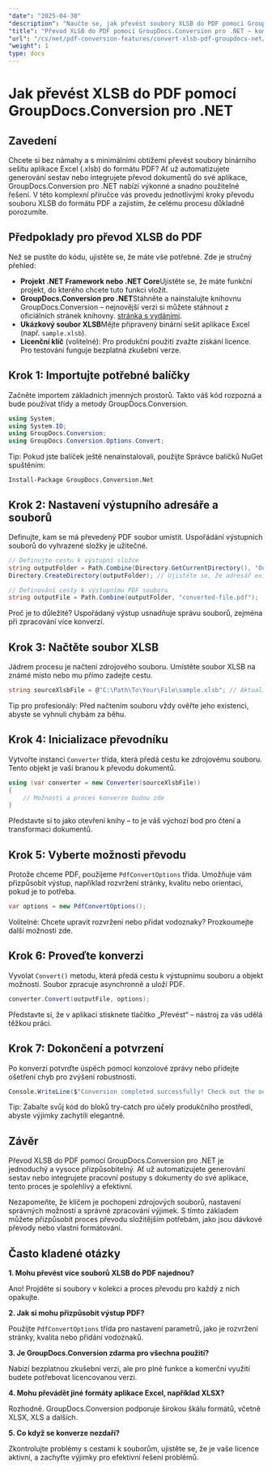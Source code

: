 ```yaml
---
"date": "2025-04-30"
"description": "Naučte se, jak převést soubory XLSB do PDF pomocí GroupDocs.Conversion pro .NET v tomto podrobném návodu. Ideální pro profesionály, kteří potřebují bezproblémovou konverzi souborů."
"title": "Převod XLSB do PDF pomocí GroupDocs.Conversion pro .NET – kompletní průvodce"
"url": "/cs/net/pdf-conversion-features/convert-xlsb-pdf-groupdocs-net/"
"weight": 1
type: docs
---
```

# Jak převést XLSB do PDF pomocí GroupDocs.Conversion pro .NET

## Zavedení

Chcete si bez námahy a s minimálními obtížemi převést soubory binárního sešitu aplikace Excel (.xlsb) do formátu PDF? Ať už automatizujete generování sestav nebo integrujete převod dokumentů do své aplikace, GroupDocs.Conversion pro .NET nabízí výkonné a snadno použitelné řešení. V této komplexní příručce vás provedu jednotlivými kroky převodu souboru XLSB do formátu PDF a zajistím, že celému procesu důkladně porozumíte.

## Předpoklady pro převod XLSB do PDF

Než se pustíte do kódu, ujistěte se, že máte vše potřebné. Zde je stručný přehled:

- **Projekt .NET Framework nebo .NET Core**Ujistěte se, že máte funkční projekt, do kterého chcete tuto funkci vložit.
- **GroupDocs.Conversion pro .NET**Stáhněte a nainstalujte knihovnu GroupDocs.Conversion – nejnovější verzi si můžete stáhnout z oficiálních stránek knihovny. [stránka s vydáními](https://releases.groupdocs.com/conversion/net/).
- **Ukázkový soubor XLSB**Mějte připravený binární sešit aplikace Excel (např. `sample.xlsb`).
- **Licenční klíč** (volitelné): Pro produkční použití zvažte získání licence. Pro testování funguje bezplatná zkušební verze.

## Krok 1: Importujte potřebné balíčky

Začněte importem základních jmenných prostorů. Takto váš kód rozpozná a bude používat třídy a metody GroupDocs.Conversion.

```csharp
using System;
using System.IO;
using GroupDocs.Conversion;
using GroupDocs.Conversion.Options.Convert;
```

Tip: Pokud jste balíček ještě nenainstalovali, použijte Správce balíčků NuGet spuštěním:

```
Install-Package GroupDocs.Conversion.Net
```

## Krok 2: Nastavení výstupního adresáře a souborů

Definujte, kam se má převedený PDF soubor umístit. Uspořádání výstupních souborů do vyhrazené složky je užitečné.

```csharp
// Definujte cestu k výstupní složce
string outputFolder = Path.Combine(Directory.GetCurrentDirectory(), "Output");
Directory.CreateDirectory(outputFolder); // Ujistěte se, že adresář existuje

// Definování cesty k výstupnímu PDF souboru
string outputFile = Path.Combine(outputFolder, "converted-file.pdf");
```

Proč je to důležité? Uspořádaný výstup usnadňuje správu souborů, zejména při zpracování více konverzí.

## Krok 3: Načtěte soubor XLSB

Jádrem procesu je načtení zdrojového souboru. Umístěte soubor XLSB na známé místo nebo mu přímo zadejte cestu.

```csharp
string sourceXlsbFile = @"C:\Path\To\Your\File\sample.xlsb"; // Aktualizujte cestou k souboru
```

Tip pro profesionály: Před načtením souboru vždy ověřte jeho existenci, abyste se vyhnuli chybám za běhu.

## Krok 4: Inicializace převodníku

Vytvořte instanci `Converter` třída, která předá cestu ke zdrojovému souboru. Tento objekt je vaší branou k převodu dokumentů.

```csharp
using (var converter = new Converter(sourceXlsbFile))
{
    // Možnosti a proces konverze budou zde
}
```

Představte si to jako otevření knihy – to je váš výchozí bod pro čtení a transformaci dokumentů.

## Krok 5: Vyberte možnosti převodu

Protože chceme PDF, použijeme `PdfConvertOptions` třída. Umožňuje vám přizpůsobit výstup, například rozvržení stránky, kvalitu nebo orientaci, pokud je to potřeba.

```csharp
var options = new PdfConvertOptions();
```

Volitelné: Chcete upravit rozvržení nebo přidat vodoznaky? Prozkoumejte další možnosti zde.

## Krok 6: Proveďte konverzi

Vyvolat `Convert()` metodu, která předá cestu k výstupnímu souboru a objekt možností. Soubor zpracuje asynchronně a uloží PDF.

```csharp
converter.Convert(outputFile, options);
```

Představte si, že v aplikaci stisknete tlačítko „Převést“ – nástroj za vás udělá těžkou práci.

## Krok 7: Dokončení a potvrzení

Po konverzi potvrďte úspěch pomocí konzolové zprávy nebo přidejte ošetření chyb pro zvýšení robustnosti.

```csharp
Console.WriteLine($"Conversion completed successfully! Check out the output at: {outputFolder}");
```

Tip: Zabalte svůj kód do bloků try-catch pro účely produkčního prostředí, abyste výjimky zachytili elegantně.

## Závěr

Převod XLSB do PDF pomocí GroupDocs.Conversion pro .NET je jednoduchý a vysoce přizpůsobitelný. Ať už automatizujete generování sestav nebo integrujete pracovní postupy s dokumenty do své aplikace, tento proces je spolehlivý a efektivní.

Nezapomeňte, že klíčem je pochopení zdrojových souborů, nastavení správných možností a správné zpracování výjimek. S tímto základem můžete přizpůsobit proces převodu složitějším potřebám, jako jsou dávkové převody nebo vlastní formátování.

## Často kladené otázky

**1. Mohu převést více souborů XLSB do PDF najednou?**  

Ano! Projděte si soubory v kolekci a proces převodu pro každý z nich opakujte.

**2. Jak si mohu přizpůsobit výstup PDF?**  

Použijte `PdfConvertOptions` třída pro nastavení parametrů, jako je rozvržení stránky, kvalita nebo přidání vodoznaků.

**3. Je GroupDocs.Conversion zdarma pro všechna použití?**  

Nabízí bezplatnou zkušební verzi, ale pro plné funkce a komerční využití budete potřebovat licencovanou verzi.

**4. Mohu převádět jiné formáty aplikace Excel, například XLSX?**  

Rozhodně. GroupDocs.Conversion podporuje širokou škálu formátů, včetně XLSX, XLS a dalších.

**5. Co když se konverze nezdaří?**  

Zkontrolujte problémy s cestami k souborům, ujistěte se, že je vaše licence aktivní, a zachyťte výjimky pro efektivní řešení problémů.